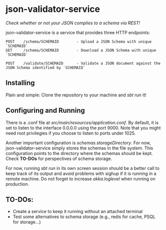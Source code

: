 # json-validator-service

*Check whether or not your JSON complies to a schema via REST!*

json-validator-service is a service that provides three HTTP endpoints:
```
POST    /schema/SCHEMAID        - Upload a JSON Schema with unique `SCHEMAID`
GET     /schema/SCHEMAID        - Download a JSON Schema with unique `SCHEMAID`

POST    /validate/SCHEMAID      - Validate a JSON document against the JSON Schema identified by `SCHEMAID`
```
## Installing

Plain and simple: Clone the repository to your machine and _sbt run_ it!

## Configuring and Running

There is a .conf file at _src/main/resources/application.conf_. By default, it is set to listen to the interface 0.0.0.0 using the port 9000. Note that you might need root privilegies if you choose to listen to ports under 1025.

Another important configuration is _schemas.storageDirectory_. For now, json-validator-service simply stores the schemas in the file system. This configuration points to the directory where the schemas should be kept. Check **TO-DOs** for perspectives of schema storage.

For now, running _sbt run_ in its own screen session should be a better call to keep track of its output and avoid problems with sighup if it is running in a remote machine. Do not forget to increase _akka.loglevel_ when running on production. 

## TO-DOs:

* Create a service to keep it running without an attached terminal
* Test some alternatives to schema storage (e.g., redis for cache, PSQL for storage...)
